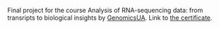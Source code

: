 Final project for the course Analysis of RNA-sequencing data: from transripts to biological insights by [GenomicsUA](https://genomics.org.ua/).
Link to [the certificate](https://training.genomics.org.ua/mod/customcert/verify_certificate.php?contextid=1&code=OKyFKlVGQE&lang=en).
